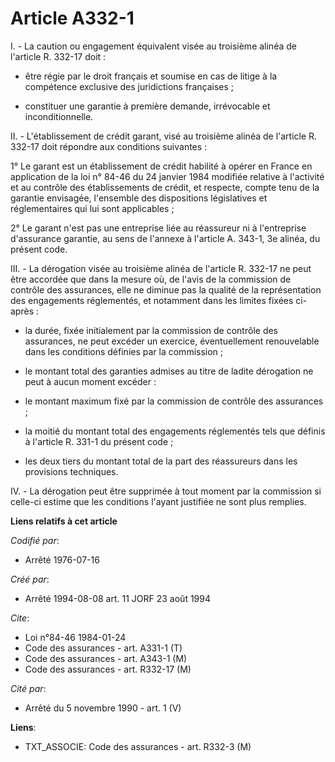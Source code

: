# Article A332-1

I. - La caution ou engagement équivalent visée au troisième alinéa de l'article R. 332-17 doit :

- être régie par le droit français et soumise en cas de litige à la compétence exclusive des juridictions françaises ;

- constituer une garantie à première demande, irrévocable et inconditionnelle.

II. - L'établissement de crédit garant, visé au troisième alinéa de l'article R. 332-17 doit répondre aux conditions
suivantes :

1° Le garant est un établissement de crédit habilité à opérer en France en application de la loi n° 84-46 du 24 janvier 1984
modifiée relative à l'activité et au contrôle des établissements de crédit, et respecte, compte tenu de la garantie
envisagée, l'ensemble des dispositions législatives et réglementaires qui lui sont applicables ;

2° Le garant n'est pas une entreprise liée au réassureur ni à l'entreprise d'assurance garantie, au sens de l'annexe à
l'article A. 343-1, 3e alinéa, du présent code.

III. - La dérogation visée au troisième alinéa de l'article R. 332-17 ne peut être accordée que dans la mesure où, de l'avis
de la commission de contrôle des assurances, elle ne diminue pas la qualité de la représentation des engagements réglementés,
et notamment dans les limites fixées ci-après :

- la durée, fixée initialement par la commission de contrôle des assurances, ne peut excéder un exercice, éventuellement
renouvelable dans les conditions définies par la commission ;

- le montant total des garanties admises au titre de ladite dérogation ne peut à aucun moment excéder :

- le montant maximum fixé par la commission de contrôle des assurances ;

- la moitié du montant total des engagements réglementés tels que définis à l'article R. 331-1 du présent code ;

- les deux tiers du montant total de la part des réassureurs dans les provisions techniques.

IV. - La dérogation peut être supprimée à tout moment par la commission si celle-ci estime que les conditions l'ayant
justifiée ne sont plus remplies.

**Liens relatifs à cet article**

_Codifié par_:

  - Arrêté 1976-07-16

_Créé par_:

  - Arrêté 1994-08-08 art. 11 JORF 23 août 1994

_Cite_:

  - Loi n°84-46 1984-01-24
  - Code des assurances - art. A331-1 (T)
  - Code des assurances - art. A343-1 (M)
  - Code des assurances - art. R332-17 (M)

_Cité par_:

  - Arrêté du 5 novembre 1990 - art. 1 (V)

**Liens**:

  - TXT_ASSOCIE: Code des assurances - art. R332-3 (M)
